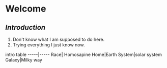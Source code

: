 # **Welcome**
## *Introduction*
1. Don't know what I am supposed to do here.
2. Trying everything I just know now.

intro table
-----|-----
Race| Homosapine
Home|Earth
System|solar system
Galaxy|Milky way
  
